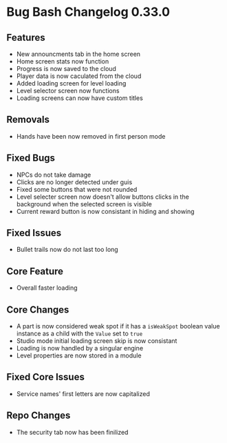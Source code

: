 # Bug Bash Changelog 0.33.0

## Features
- New announcments tab in the home screen
- Home screen stats now function
- Progress is now saved to the cloud
- Player data is now caculated from the cloud
- Added loading screen for level loading
- Level selector screen now functions
- Loading screens can now have custom titles

## Removals
- Hands have been now removed in first person mode

## Fixed Bugs
- NPCs do not take damage
- Clicks are no longer detected under guis
- Fixed some buttons that were not rounded
- Level selecter screen now doesn't allow buttons clicks in the background when the selected screen is visible
- Current reward button is now consistant in hiding and showing

## Fixed Issues
- Bullet trails now do not last too long

## Core Feature
- Overall faster loading

## Core Changes
- A part is now considered weak spot if it has a `isWeakSpot` boolean value instance as a child with the `Value` set to `true`
- Studio mode initial loading screen skip is now consistant
- Loading is now handled by a singular engine
- Level properties are now stored in a module

## Fixed Core Issues
- Service names' first letters are now capitalized

## Repo Changes
- The security tab now has been finilized